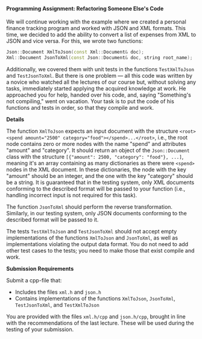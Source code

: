 #### Programming Assignment: Refactoring Someone Else's Code

We will continue working with the example where we created a personal finance tracking program and worked with JSON and XML formats. This time, we decided to add the ability to convert a list of expenses from XML to JSON and vice versa. For this, we wrote two functions:

```cpp
Json::Document XmlToJson(const Xml::Document& doc);
Xml::Document JsonToXml(const Json::Document& doc, string root_name);
```

Additionally, we covered them with unit tests in the functions `TestXmlToJson` and `TestJsonToXml`. But there is one problem — all this code was written by a novice who watched all the lectures of our course but, without solving any tasks, immediately started applying the acquired knowledge at work. He approached you for help, handed over his code, and, saying "Something's not compiling," went on vacation. Your task is to put the code of his functions and tests in order, so that they compile and work.

**Details**

The function `XmlToJson` expects an input document with the structure `<root><spend amount="2500" category="food"></spend>...</root>`, i.e., the root node contains zero or more nodes with the name "spend" and attributes "amount" and "category". It should return an object of the `Json::Document` class with the structure `[{"amount": 2500, "category": "food"}, ...]`, meaning it's an array containing as many dictionaries as there were `<spend>` nodes in the XML document. In these dictionaries, the node with the key "amount" should be an integer, and the one with the key "category" should be a string. It is guaranteed that in the testing system, only XML documents conforming to the described format will be passed to your function (i.e., handling incorrect input is not required for this task).

The function `JsonToXml` should perform the reverse transformation. Similarly, in our testing system, only JSON documents conforming to the described format will be passed to it.

The tests `TestXmlToJson` and `TestJsonToXml` should not accept empty implementations of the functions `XmlToJson` and `JsonToXml`, as well as implementations violating the output data format. You do not need to add other test cases to the tests; you need to make those that exist compile and work.

**Submission Requirements**

Submit a cpp-file that:

- Includes the files `xml.h` and `json.h`
- Contains implementations of the functions `XmlToJson`, `JsonToXml`, `TestJsonToXml`, and `TestXmlToJson`

You are provided with the files `xml.h/cpp` and `json.h/cpp`, brought in line with the recommendations of the last lecture. These will be used during the testing of your submission.